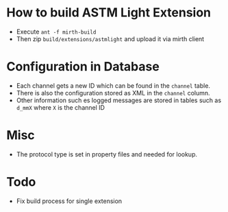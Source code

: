 # How to build ASTM Light Extension

* Execute `ant -f mirth-build`
* Then zip `build/extensions/astmlight` and upload it via mirth client

# Configuration in Database

* Each channel gets a new ID which can be found in the `channel` table.
* There is also the configuration stored as XML in the `channel` column.
* Other information such es logged messages are stored in tables such as `d_mmX` where `X` is the channel ID

# Misc
* The protocol type is set in property files and needed for lookup.

# Todo
* Fix build process for single extension
